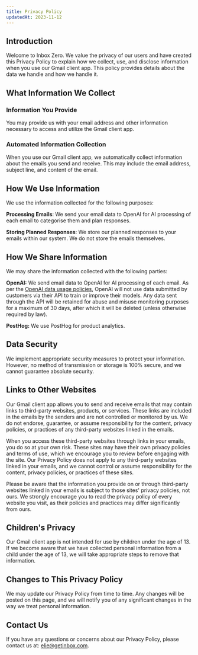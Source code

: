 ```yaml
---
title: Privacy Policy
updatedAt: 2023-11-12
---
```


## Introduction

Welcome to Inbox Zero. We value the privacy of our users and have created this Privacy Policy to explain how we collect, use, and disclose information when you use our Gmail client app. This policy provides details about the data we handle and how we handle it.

## What Information We Collect

### Information You Provide

You may provide us with your email address and other information necessary to access and utilize the Gmail client app.

### Automated Information Collection

When you use our Gmail client app, we automatically collect information about the emails you send and receive. This may include the email address, subject line, and content of the email.

## How We Use Information

We use the information collected for the following purposes:

**Processing Emails**: We send your email data to OpenAI for AI processing of each email to categorise them and plan responses.

**Storing Planned Responses**: We store our planned responses to your emails within our system. We do not store the emails themselves.

## How We Share Information

We may share the information collected with the following parties:

**OpenAI:** We send email data to OpenAI for AI processing of each email. As per the [OpenAI data usage policies](https://openai.com/policies/api-data-usage-policies), OpenAI will not use data submitted by customers via their API to train or improve their models.
Any data sent through the API will be retained for abuse and misuse monitoring purposes for a maximum of 30 days, after which it will be deleted (unless otherwise required by law).

**PostHog:** We use PostHog for product analytics.

## Data Security

We implement appropriate security measures to protect your information. However, no method of transmission or storage is 100% secure, and we cannot guarantee absolute security.

## Links to Other Websites

Our Gmail client app allows you to send and receive emails that may contain links to third-party websites, products, or services. These links are included in the emails by the senders and are not controlled or monitored by us. We do not endorse, guarantee, or assume responsibility for the content, privacy policies, or practices of any third-party websites linked in the emails.

When you access these third-party websites through links in your emails, you do so at your own risk. These sites may have their own privacy policies and terms of use, which we encourage you to review before engaging with the site. Our Privacy Policy does not apply to any third-party websites linked in your emails, and we cannot control or assume responsibility for the content, privacy policies, or practices of these sites.

Please be aware that the information you provide on or through third-party websites linked in your emails is subject to those sites' privacy policies, not ours. We strongly encourage you to read the privacy policy of every website you visit, as their policies and practices may differ significantly from ours.

## Children's Privacy

Our Gmail client app is not intended for use by children under the age of 13. If we become aware that we have collected personal information from a child under the age of 13, we will take appropriate steps to remove that information.

## Changes to This Privacy Policy

We may update our Privacy Policy from time to time. Any changes will be posted on this page, and we will notify you of any significant changes in the way we treat personal information.

## Contact Us

If you have any questions or concerns about our Privacy Policy, please contact us at: [elie@getinbox.com](mailto:elie@getinbox.com).
